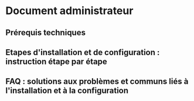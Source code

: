 # Document administrateur

## Prérequis techniques

## Etapes d'installation et de configuration : instruction étape par étape

## FAQ : solutions aux problèmes et communs liés à l'installation et à la configuration

